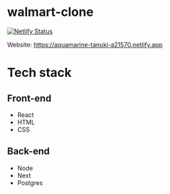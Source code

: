 # walmart-clone

[![Netlify Status](https://api.netlify.com/api/v1/badges/6e7f906d-516f-4c11-866f-cb1adb6ab57c/deploy-status)](https://app.netlify.com/sites/aquamarine-tanuki-a21570/deploys)

Website: https://aquamarine-tanuki-a21570.netlify.app

# Tech stack

## Front-end

- React
- HTML
- CSS

## Back-end

- Node
- Next
- Postgres
